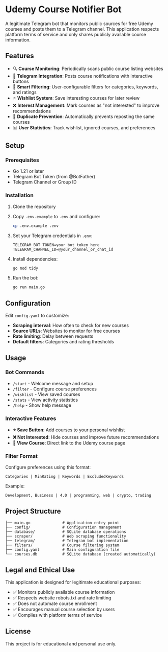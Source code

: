 # Udemy Course Notifier Bot

A legitimate Telegram bot that monitors public sources for free Udemy courses and posts them to a Telegram channel. This application respects platform terms of service and only shares publicly available course information.

## Features

- 🔍 **Course Monitoring**: Periodically scans public course listing websites
- 📱 **Telegram Integration**: Posts course notifications with interactive buttons
- 🎯 **Smart Filtering**: User-configurable filters for categories, keywords, and ratings
- ⭐ **Wishlist System**: Save interesting courses for later review
- ❌ **Interest Management**: Mark courses as "not interested" to improve recommendations
- 🚫 **Duplicate Prevention**: Automatically prevents reposting the same courses
- 📊 **User Statistics**: Track wishlist, ignored courses, and preferences

## Setup

### Prerequisites

- Go 1.21 or later
- Telegram Bot Token (from @BotFather)
- Telegram Channel or Group ID

### Installation

1. Clone the repository
2. Copy `.env.example` to `.env` and configure:
   ```bash
   cp .env.example .env
   ```

3. Set your Telegram credentials in `.env`:
   ```
   TELEGRAM_BOT_TOKEN=your_bot_token_here
   TELEGRAM_CHANNEL_ID=@your_channel_or_chat_id
   ```

4. Install dependencies:
   ```bash
   go mod tidy
   ```

5. Run the bot:
   ```bash
   go run main.go
   ```

## Configuration

Edit `config.yaml` to customize:

- **Scraping interval**: How often to check for new courses
- **Source URLs**: Websites to monitor for free courses
- **Rate limiting**: Delay between requests
- **Default filters**: Categories and rating thresholds

## Usage

### Bot Commands

- `/start` - Welcome message and setup
- `/filter` - Configure course preferences
- `/wishlist` - View saved courses
- `/stats` - View activity statistics
- `/help` - Show help message

### Interactive Features

- **⭐ Save Button**: Add courses to your personal wishlist
- **❌ Not Interested**: Hide courses and improve future recommendations
- **🔗 View Course**: Direct link to the Udemy course page

### Filter Format

Configure preferences using this format:
```
Categories | MinRating | Keywords | ExcludedKeywords
```

Example:
```
Development, Business | 4.0 | programming, web | crypto, trading
```

## Project Structure

```
├── main.go              # Application entry point
├── config/              # Configuration management
├── database/            # SQLite database operations
├── scraper/             # Web scraping functionality
├── telegram/            # Telegram bot implementation
├── filters/             # Course filtering system
├── config.yaml          # Main configuration file
└── courses.db           # SQLite database (created automatically)
```

## Legal and Ethical Use

This application is designed for legitimate educational purposes:

- ✅ Monitors publicly available course information
- ✅ Respects website robots.txt and rate limiting
- ✅ Does not automate course enrollment
- ✅ Encourages manual course selection by users
- ✅ Complies with platform terms of service

## License

This project is for educational and personal use only.
